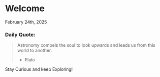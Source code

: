 # Welcome

February 24th, 2025

### Daily Quote:
> Astronomy compels the soul to look upwards and leads us from this world to another.
> 	- Plato

Stay Curious and keep Exploring!
